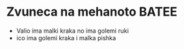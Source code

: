 # Zvuneca na mehanoto BATEE
* Valio ima malki kraka no ima golemi ruki
* ico ima golemi kraka i malka pishka
